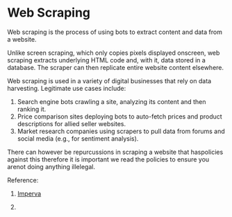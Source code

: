 # Web Scraping

Web scraping is the process of using bots to extract content and data from a website.

Unlike screen scraping, which only copies pixels displayed onscreen, web scraping extracts underlying HTML code and, with it, data stored in a database. The scraper can then replicate entire website content elsewhere.

Web scraping is used in a variety of digital businesses that rely on data harvesting. Legitimate use cases include:

1. Search engine bots crawling a site, analyzing its content and then ranking it.
2. Price comparison sites deploying bots to auto-fetch prices and product descriptions for allied seller websites.
3. Market research companies using scrapers to pull data from forums and social media (e.g., for sentiment analysis).

There can however be repurcussions in scraping a website that haspolicies against this therefore it is important we read the policies to ensure you arenot doing anything illelegal.

Reference:

1. [Imperva](https://www.imperva.com/learn/application-security/web-scraping-attack/)

2. 